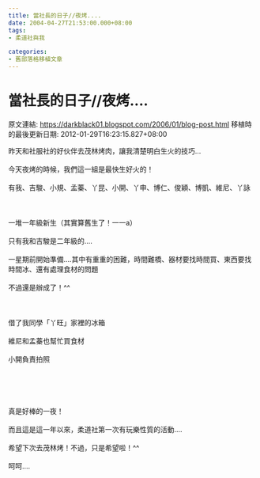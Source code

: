 ```yaml
---
title: 當社長的日子//夜烤....
date: 2004-04-27T21:53:00.000+08:00
tags: 
- 柔道社與我

categories:
- 舊部落格移植文章
---
```


# 當社長的日子//夜烤....

原文連結: https://darkblack01.blogspot.com/2006/01/blog-post.html
移植時的最後更新日期: 2012-01-29T16:23:15.827+08:00

昨天和社服社的好伙伴去茂林烤肉，讓我清楚明白生火的技巧...<br /><br />今天夜烤的時候，我們這一組是最快生好火的！<br /><br />有我、吉駿、小規、孟蓁、丫昆、小開、丫申、博仁、俊穎、博凱、維尼、丫詠<br /><br /><a name='more'></a><br /><br />一堆一年級新生（其實算舊生了！一一a）<br /><br />只有我和吉駿是二年級的....<br /><br />一星期前開始準備....其中有重重的困難，時間難橋、器材要找時間買、東西要找時間冰、還有處理食材的問題<br /><br />不過還是辦成了！^^<br /><br /><br /><br />借了我同學「丫旺」家裡的冰箱<br /><br />維尼和孟蓁也幫忙買食材<br /><br />小開負責拍照<br /><br /><br /><br /><br /><br />真是好棒的一夜！<br /><br />而且這是這一年以來，柔道社第一次有玩樂性質的活動....<br /><br />希望下次去茂林烤！不過，只是希望啦！^^<br /><br />呵呵....
